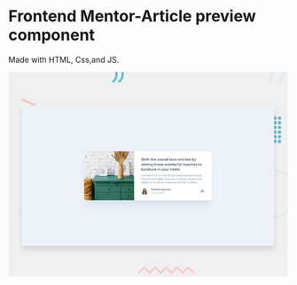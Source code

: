 # Frontend Mentor-Article preview component
Made with HTML, Css,and JS.

![Design preview for the Article preview component coding challenge](./design/desktop-preview.jpg)
